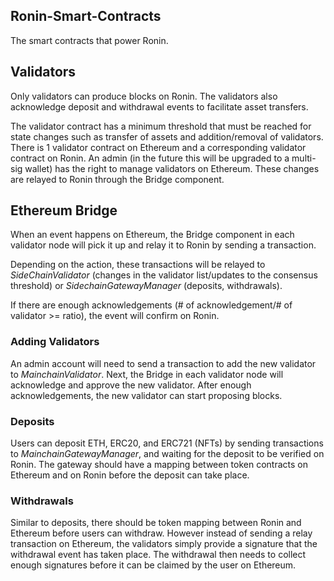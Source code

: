 ## **Ronin-Smart-Contracts**

The smart contracts that power Ronin.

## **Validators**

Only validators can produce blocks on Ronin. The validators also acknowledge deposit and withdrawal events to facilitate asset transfers.

The validator contract has a minimum threshold that must be reached for state changes such as transfer of assets and addition/removal of validators. There is 1 validator contract on Ethereum and a corresponding validator contract on Ronin. An admin (in the future this will be upgraded to a multi-sig wallet) has the right to manage validators on Ethereum. These changes are relayed to Ronin through the Bridge component.

## Ethereum Bridge

When an event happens on Ethereum, the Bridge component in each validator node will pick it up and relay it to Ronin by sending a transaction.

Depending on the action, these transactions will be relayed to *SideChainValidator* (changes in the validator list/updates to the consensus threshold) or *SidechainGatewayManager* (deposits, withdrawals).

If there are enough acknowledgements (# of acknowledgement/# of validator >= ratio), the event will confirm on Ronin.

### **Adding Validators**

An admin account will need to send a transaction to add the new validator to *MainchainValidator*. Next, the Bridge in each validator node will acknowledge and approve the new validator. After enough acknowledgements, the new validator can start proposing blocks.

### **Deposits**

Users can deposit ETH, ERC20, and ERC721 (NFTs) by sending transactions to *MainchainGatewayManager*, and waiting for the deposit to be verified on Ronin. The gateway should have a mapping between token contracts on Ethereum and on Ronin before the deposit can take place.

### **Withdrawals**

Similar to deposits, there should be token mapping between Ronin and Ethereum before users can withdraw. However instead of sending a relay transaction on Ethereum, the validators simply provide a signature that the withdrawal event has taken place. The withdrawal then needs to collect enough signatures before it can be claimed by the user on Ethereum.
